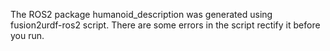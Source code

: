 The ROS2 package humanoid_description was generated using fusion2urdf-ros2 script.
There are some errors in the script rectify it before you run.

